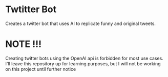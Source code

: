 # Twtitter Bot 

Creates a twitter bot that uses AI to replicate funny and original tweets.

# NOTE !!!

Creating twitter bots using the OpenAI api is forbidden for most use cases. I'll leave this repository up for learning purposes, but I will not be working on this project until further notice
